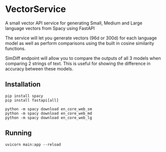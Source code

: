# VectorService
A small vector API service for generating Small, Medium and Large language vectors from Spacy using FastAPI

The service will let you generate vectors (96d or 300d) for each language model as well as perform comparisons using the built in cosine similarity functions.

SimDiff endpoint will allow you to compare the outputs of all 3 models when comparing 2 strings of text.  This is useful for showing the difference in accuracy between these models.

## Installation

```
pip install spacy
pip install fastapi[all]

python -m spacy download en_core_web_sm
python -m spacy download en_core_web_md
python -m spacy download en_core_web_lg
```

## Running

```
uvicorn main:app --reload
```